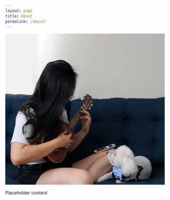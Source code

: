 ```yaml
---
layout: page
title: About
permalink: /about/
---
```

<div>
  <img class="profile-image" src="/assets/profile.jpg" alt="girl playing ukulele for dog" />

  <p>Placeholder content</p>
</div>
